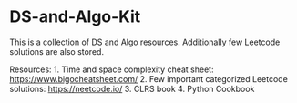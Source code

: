 # DS-and-Algo-Kit
This is a collection of DS and Algo resources. Additionally few Leetcode solutions are also stored. 

Resources: 
    1. Time and space complexity cheat sheet: https://www.bigocheatsheet.com/
    2. Few important categorized Leetcode solutions: https://neetcode.io/
    3. CLRS book
    4. Python Cookbook
